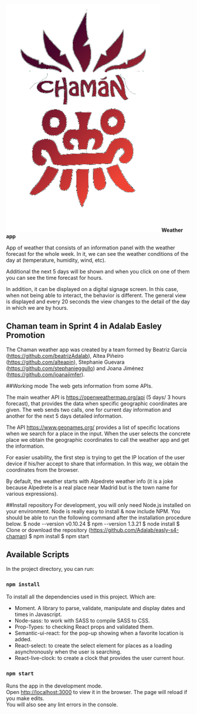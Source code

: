 ![Chaman Logo](src/images/logoChamanColor.png) **Weather app**

App of weather that consists of an information panel with the weather forecast for the whole week.
In it, we can see the weather conditions of the day at (temperature, humidity, wind, etc).

Additional the next 5 days will be shown and when you click on one of them you can see the time forecast for hours.

In addition, it can be displayed on a digital signage screen.
In this case, when not being able to interact, the behavior is different. The general view is displayed and every 20 seconds the view changes to the detail of the day in which we are by hours.

## Chaman team in Sprint 4 in Adalab Easley Promotion

The Chaman weather app was created by a team formed by Beatriz García (https://github.com/beatrizAdalab), Altea Piñeiro (https://github.com/alteapin), Stephanie Guevara (https://github.com/stephanieggullo) and Joana Jiménez (https://github.com/joanajimfer).


##Working mode
The web gets information from some APIs.

The main weather API is https://openweathermap.org/api (5 days/ 3 hours forecast), that provides the data when specific geographic coordinates are given. The web sends two calls, one for current day information and another for the next 5 days detailed information.

The API https://www.geonames.org/ provides a list of specific locations when we search for a place in the input.
When the user selects the concrete place we obtain the geographic coordinates to call the weather app and get the information.

For easier usability, the first step is trying to get the IP location of the user device if his/her accept to share that information. In this way, we obtain the coordinates from the browser.

By default, the weather starts with Alpedrete weather info (it is a joke because Alpedrete is a real place near Madrid but is the town name for various expressions).

##Install repository
For development, you will only need Node.js installed on your environment.
Node is really easy to install & now include NPM. You should be able to run the following command after the installation procedure below.
$ node --version v0.10.24
$ npm --version 1.3.21
$ node install
$ Clone or download the repository (https://github.com/Adalab/easly-s4-chaman)
$ npm install
$ npm start





## Available Scripts

In the project directory, you can run:

### `npm install`
To install all the dependencies used in this project. Which are:
- Moment. A library to parse, validate, manipulate and display dates and times in Javascript.
- Node-sass: to work with SASS to compile SASS to CSS.
- Prop-Types: to checking React props and validated them.
- Semantic-ui-react: for the pop-up showing when a favorite location is added.
- React-select: to create the select element for places as a loading asynchronously when the user is searching.
- React-live-clock: to create a clock that provides the user current hour.

### `npm start`

Runs the app in the development mode.<br>
Open [http://localhost:3000](http://localhost:3000) to view it in the browser.
The page will reload if you make edits.<br> You will also see any lint errors in the console.





